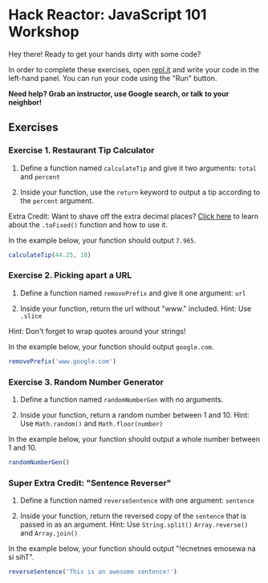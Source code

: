 # Hack Reactor: JavaScript 101 Workshop

Hey there! Ready to get your hands dirty with some code? 

In order to complete these exercises, open [repl.it](https://repl.it/) and write your code in the left-hand panel. You can run your code using the "Run" button.

**Need help? Grab an instructor, use Google search, or talk to your neighbor!**

## Exercises

### Exercise 1. Restaurant Tip Calculator

  1) Define a function named `calculateTip` and give it two arguments: `total` and `percent`

  2) Inside your function, use the `return` keyword to output a tip according to the `percent` argument.

  Extra Credit: Want to shave off the extra decimal places? [Click here](https://developer.mozilla.org/en-US/docs/Web/JavaScript/Reference/Global_Objects/Number/toFixed) to learn about the `.toFixed()` function and how to use it.

In the example below, your function should output `7.965`.

```js
calculateTip(44.25, 18)
```

### Exercise 2. Picking apart a URL

  1) Define a function named `removePrefix` and give it one argument: `url`

  2) Inside your function, return the url without "www." included. Hint: Use `.slice`

  Hint: Don't forget to wrap quotes around your strings!

In the example below, your function should output `google.com`.

```js
removePrefix('www.google.com')
```

### Exercise 3. Random Number Generator

  1) Define a function named `randomNumberGen` with no arguments.

  2) Inside your function, return a random number between 1 and 10. Hint: Use `Math.random()` and `Math.floor(number)`

In the example below, your function should output a whole number between 1 and 10.

```js
randomNumberGen()
```

### Super Extra Credit: "Sentence Reverser"

  1) Define a function named `reverseSentence` with one argument: `sentence`

  2) Inside your function, return the reversed copy of the `sentence` that is passed in as an argument. Hint: Use `String.split()` `Array.reverse()` and `Array.join()`

In the example below, your function should output "!ecnetnes emosewa na si sihT".

```js
reverseSentence('This is an awesome sentence!')
```